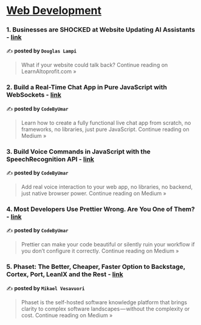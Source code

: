 
<h1><a href=https://medium.com/tag/web-development/recommended target="_blank" rel="noopener noreferrer">Web Development</a></h1>
<h3>1. Businesses are SHOCKED at Website Updating AI Assistants - <a href="https://learnaitoprofit.com/businesses-are-shocked-at-website-updating-ai-assistants-ba37e3b34575?source=rss------web_development-5" target="_blank" rel="noopener noreferrer">link</a></h3>

✍️ **posted by `Douglas Lampi`**

<blockquote>What if your website could talk back?
Continue reading on LearnAItoprofit.com »</blockquote>

<h3>2. Build a Real-Time Chat App in Pure JavaScript with WebSockets - <a href="https://codebyumar.medium.com/build-a-real-time-chat-app-in-pure-javascript-with-websockets-0f4a393d22f2?source=rss------web_development-5" target="_blank" rel="noopener noreferrer">link</a></h3>

✍️ **posted by `CodeByUmar`**

<blockquote>Learn how to create a fully functional live chat app from scratch, no frameworks, no libraries, just pure JavaScript.
Continue reading on Medium »</blockquote>

<h3>3. Build Voice Commands in JavaScript with the SpeechRecognition API - <a href="https://codebyumar.medium.com/build-voice-commands-in-javascript-with-the-speechrecognition-api-a9e4b19181c5?source=rss------web_development-5" target="_blank" rel="noopener noreferrer">link</a></h3>

✍️ **posted by `CodeByUmar`**

<blockquote>Add real voice interaction to your web app, no libraries, no backend, just native browser power.
Continue reading on Medium »</blockquote>

<h3>4. Most Developers Use Prettier Wrong. Are You One of Them? - <a href="https://codebyumar.medium.com/most-developers-use-prettier-wrong-are-you-one-of-them-05bb480e1e92?source=rss------web_development-5" target="_blank" rel="noopener noreferrer">link</a></h3>

✍️ **posted by `CodeByUmar`**

<blockquote>Prettier can make your code beautiful or silently ruin your workflow if you don’t configure it correctly.
Continue reading on Medium »</blockquote>

<h3>5. Phaset: The Better, Cheaper, Faster Option to Backstage, Cortex, Port, LeanIX and the Rest - <a href="https://mikaelvesavuori.medium.com/phaset-the-better-cheaper-faster-option-to-backstage-cortex-port-leanix-and-the-rest-cb72a3beedae?source=rss------web_development-5" target="_blank" rel="noopener noreferrer">link</a></h3>

✍️ **posted by `Mikael Vesavuori`**

<blockquote>Phaset is the self-hosted software knowledge platform that brings clarity to complex software landscapes — without the complexity or cost.
Continue reading on Medium »</blockquote>

